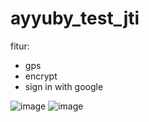 # ayyuby_test_jti

fitur:
- gps
- encrypt
- sign in with google

![image](https://user-images.githubusercontent.com/18584572/148875639-60c2d68a-d81e-4f35-b923-7db8c6cdf883.png)
![image](https://user-images.githubusercontent.com/18584572/148875679-11e9908d-c35f-44ee-89aa-464d4c1845eb.png)
